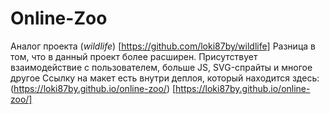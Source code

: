 # **Online-Zoo**
Аналог проекта (*wildlife*) [https://github.com/loki87by/wildlife]
Разница в том, что в данный проект более расширен. Присутствует взаимодействие с пользователем, больше JS, SVG-спрайты и многое другое
Ссылку на макет есть внутри деплоя, который находится здесь: (https://loki87by.github.io/online-zoo/) [https://loki87by.github.io/online-zoo/]